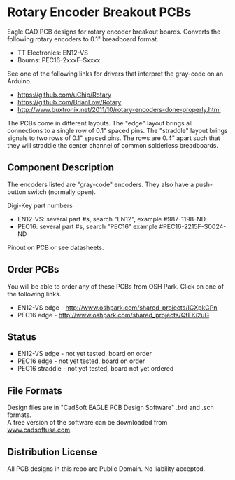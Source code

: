 # Rotary Encoder Breakout PCBs  

Eagle CAD PCB designs for rotary encoder breakout boards. 
Converts the following rotary encoders to 0.1" breadboard format.  
  * TT Electronics: EN12-VS  
  * Bourns: PEC16-2xxxF-Sxxxx  

See one of the following links for drivers that interpret the gray-code on an Arduino.  
  * https://github.com/uChip/Rotary  
  * https://github.com/BrianLow/Rotary  
  * http://www.buxtronix.net/2011/10/rotary-encoders-done-properly.html  

The PCBs come in different layouts.  The "edge" layout brings all connections to a single row of 0.1" spaced pins.  The "straddle" layout brings signals to two rows of 0.1" spaced pins.  The rows are 0.4" apart such that they will straddle the center channel of common solderless breadboards.

## Component Description  

The encoders listed are "gray-code" encoders.  They also have a push-button switch (normally open).
 
Digi-Key part numbers  
  * EN12-VS: several part #s, search "EN12", example #987-1198-ND  
  * PEC16: several part #s, search "PEC16" example #PEC16-2215F-S0024-ND   

Pinout on PCB or see datasheets.  

## Order PCBs  

You will be able to order any of these PCBs from OSH Park.  Click on one of the following links.
  * EN12-VS edge - http://www.oshpark.com/shared_projects/ICXpkCPn  
  * PEC16 edge - http://www.oshpark.com/shared_projects/QfFKi2uG

## Status
  * EN12-VS edge - not yet tested, board on order  
  * PEC16 edge - not yet tested, board on order  
  * PEC16 straddle - not yet tested, board not yet ordered   

## File Formats  

Design files are in "CadSoft EAGLE PCB Design Software" .brd and .sch formats.  
A free version of the software can be downloaded from www.cadsoftusa.com.  

## Distribution License  

All PCB designs in this repo are Public Domain.  No liability accepted.  